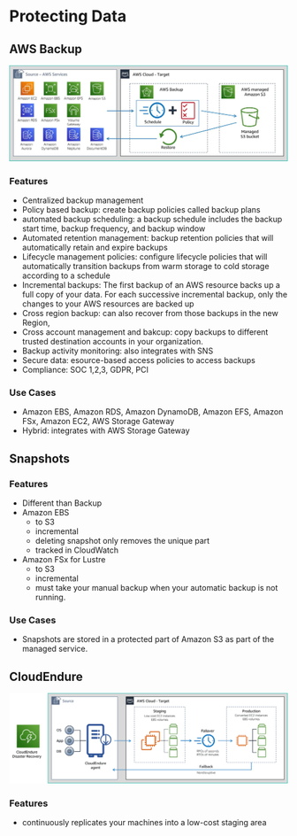 # Protecting Data

## AWS Backup
![alt text](images/backup.png)
### Features
- Centralized backup management
- Policy based backup: create backup policies called backup plans
- automated backup scheduling: a backup schedule includes the backup start time, backup frequency, and backup window
- Automated retention management: backup retention policies that will automatically retain and expire backups 
- Lifecycle management policies: configure lifecycle policies that will automatically transition backups from warm storage to cold storage according to a schedule
- Incremental backups: The first backup of an AWS resource backs up a full copy of your data. For each successive incremental backup, only the changes to your AWS resources are backed up
- Cross region backup: can also recover from those backups in the new Region,
- Cross account management and bakcup:  copy backups to different trusted destination accounts in your organization.
- Backup activity monitoring: also integrates with SNS
- Secure data: esource-based access policies to access backups
- Compliance: SOC 1,2,3, GDPR, PCI

### Use Cases
- Amazon EBS, Amazon RDS, Amazon DynamoDB, Amazon EFS, Amazon FSx, Amazon EC2, AWS Storage Gateway
- Hybrid:  integrates with AWS Storage Gateway


## Snapshots

### Features
- Different than Backup
- Amazon EBS 
    - to S3
    - incremental
    - deleting snapshot only removes the unique part
    - tracked in CloudWatch
- Amazon FSx for Lustre
    - to S3
    - incremental
    - must take your manual backup when your automatic backup is not running.
 
### Use Cases
- Snapshots are stored in a protected part of Amazon S3 as part of the managed service.

## CloudEndure
![Cloudendure](images/cloudendure.png)

### Features
- continuously replicates your machines into a low-cost staging area
